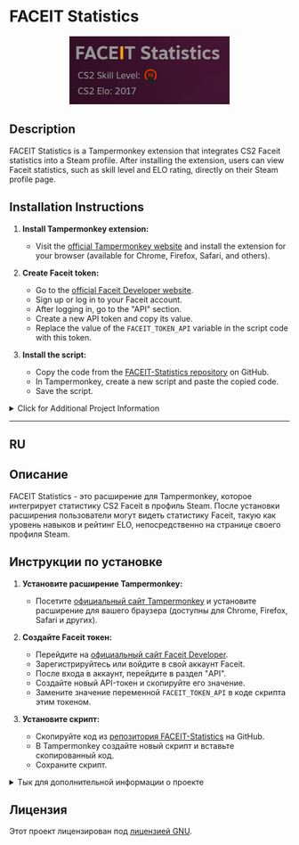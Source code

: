 <!-- Your project title -->
# FACEIT Statistics

<div align="center">
  <!-- Center-aligned image -->
  <img src="https://raw.githubusercontent.com/raizano/FACEIT-Statistics/master/icons/screen.png" alt="screenshot">
</div>

## Description

FACEIT Statistics is a Tampermonkey extension that integrates CS2 Faceit statistics into a Steam profile. After installing the extension, users can view Faceit statistics, such as skill level and ELO rating, directly on their Steam profile page.

## Installation Instructions

1. **Install Tampermonkey extension:**
   - Visit the [official Tampermonkey website](https://www.tampermonkey.net/) and install the extension for your browser (available for Chrome, Firefox, Safari, and others).

2. **Create Faceit token:**
   - Go to the [official Faceit Developer website](https://developers.faceit.com/).
   - Sign up or log in to your Faceit account.
   - After logging in, go to the "API" section.
   - Create a new API token and copy its value.
   - Replace the value of the `FACEIT_TOKEN_API` variable in the script code with this token.

3. **Install the script:**
   - Copy the code from the [FACEIT-Statistics repository](https://github.com/raizano/FACEIT-Statistics/blob/main/faceit-statistics.js) on GitHub.
   - In Tampermonkey, create a new script and paste the copied code.
   - Save the script.

<details>
  <summary>Click for Additional Project Information</summary>
  
  <!-- Additional project information -->
  What are we peeking at? :)

</details>

---

## RU

## Описание

FACEIT Statistics - это расширение для Tampermonkey, которое интегрирует статистику CS2 Faceit в профиль Steam. После установки расширения пользователи могут видеть статистику Faceit, такую как уровень навыков и рейтинг ELO, непосредственно на странице своего профиля Steam.

## Инструкции по установке

1. **Установите расширение Tampermonkey:**
   - Посетите [официальный сайт Tampermonkey](https://www.tampermonkey.net/) и установите расширение для вашего браузера (доступны для Chrome, Firefox, Safari и других).

2. **Создайте Faceit токен:**
   - Перейдите на [официальный сайт Faceit Developer](https://developers.faceit.com/).
   - Зарегистрируйтесь или войдите в свой аккаунт Faceit.
   - После входа в аккаунт, перейдите в раздел "API".
   - Создайте новый API-токен и скопируйте его значение.
   - Замените значение переменной `FACEIT_TOKEN_API` в коде скрипта этим токеном.

3. **Установите скрипт:**
   - Скопируйте код из [репозитория FACEIT-Statistics](https://github.com/raizano/FACEIT-Statistics/blob/main/faceit-statistics.js) на GitHub.
   - В Tampermonkey создайте новый скрипт и вставьте скопированный код.
   - Сохраните скрипт.

<details>
  <summary>Тык для дополнительной информации о проекте</summary>
  
  <!-- Дополнительная информация о проекте -->
  шо подглядываем? :)

</details>

## Лицензия

Этот проект лицензирован под [лицензией GNU](LICENSE).
